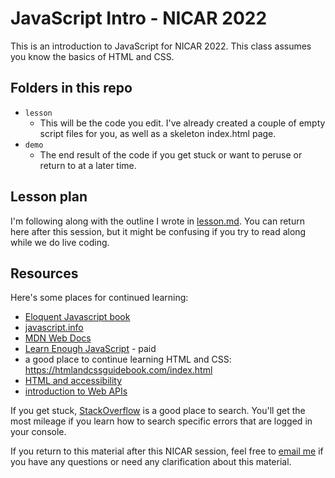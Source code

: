 # JavaScript Intro - NICAR 2022
This is an introduction to JavaScript for NICAR 2022. This class assumes you know the basics of HTML and CSS.

## Folders in this repo
- `lesson`
  - This will be the code you edit. I've already created a couple of empty script files for you, as well as a skeleton index.html page.
- `demo`
  - The end result of the code if you get stuck or want to peruse or return to at a later time.

## Lesson plan
I'm following along with the outline I wrote in [lesson.md](lesson.md). You can return here after this session, but it might be confusing if you try to read along while we do live coding.

## Resources
Here's some places for continued learning:
- [Eloquent Javascript book](https://eloquentjavascript.net/)
- [javascript.info](https://javascript.info/)
- [MDN Web Docs](https://developer.mozilla.org/en-US/docs/Web/JavaScript/Guide)
- [Learn Enough JavaScript](https://www.learnenough.com/javascript-tutorial) - paid
- a good place to continue learning HTML and CSS: https://htmlandcssguidebook.com/index.html
- [HTML and accessibility](https://developer.mozilla.org/en-US/docs/Learn/Accessibility/HTML)
- [introduction to Web APIs](https://developer.mozilla.org/en-US/docs/Learn/JavaScript/Client-side_web_APIs/Introduction)

If you get stuck, [StackOverflow](https://stackoverflow.com/) is a good place to search. You'll get the most mileage if you learn how to search specific errors that are logged in your console.

If you return to this material after this NICAR session, feel free to [email me](mail-to:smcalilly@gmail.com) if you have any questions or need any clarification about this material.
